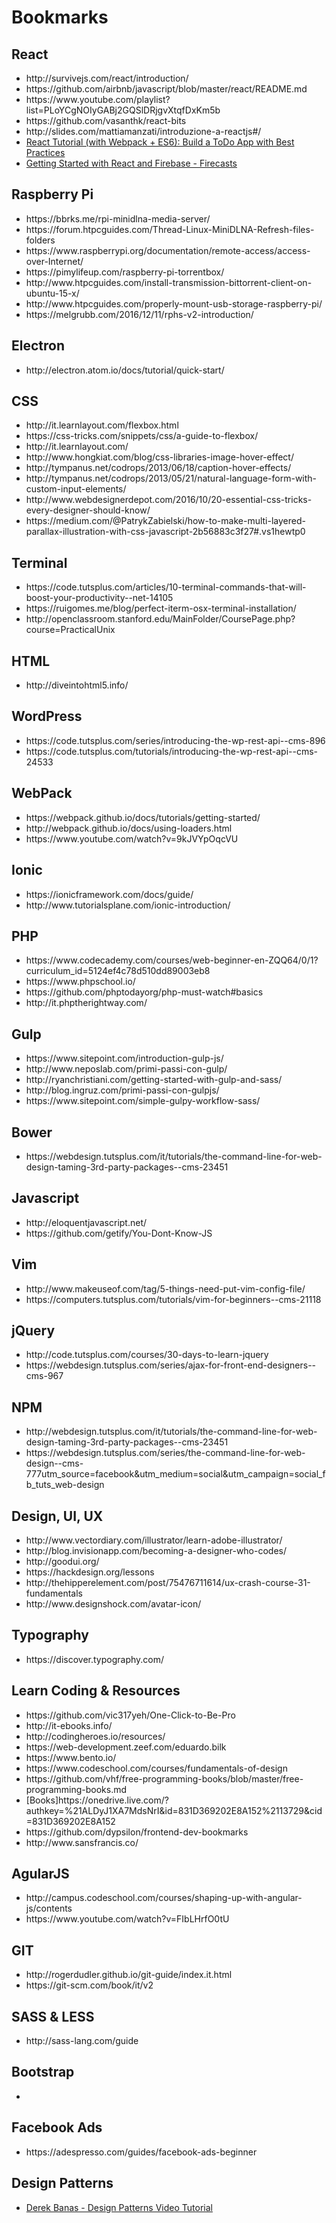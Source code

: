 # Bookmarks

<h2><b>React</b></h2>
<ul>
  <li>http://survivejs.com/react/introduction/</li>
  <li>https://github.com/airbnb/javascript/blob/master/react/README.md</li>
  <li>https://www.youtube.com/playlist?list=PLoYCgNOIyGABj2GQSlDRjgvXtqfDxKm5b</li>
  <li>https://github.com/vasanthk/react-bits</li>
  <li>http://slides.com/mattiamanzati/introduzione-a-reactjs#/</li>
  <li><a href="https://www.youtube.com/watch?v=IR6smI_YJDE">React Tutorial (with Webpack + ES6): Build a ToDo App with Best Practices</a></li>
  <li><a href="https://www.youtube.com/watch?v=mwNATxfUsgI">Getting Started with React and Firebase - Firecasts</a></li>
</ul>

<h2><b>Raspberry Pi</b></h2>
<ul>
  <li>https://bbrks.me/rpi-minidlna-media-server/</li>
  <li>https://forum.htpcguides.com/Thread-Linux-MiniDLNA-Refresh-files-folders</li>
  <li>https://www.raspberrypi.org/documentation/remote-access/access-over-Internet/</li>
  <li>https://pimylifeup.com/raspberry-pi-torrentbox/</li>
  <li>http://www.htpcguides.com/install-transmission-bittorrent-client-on-ubuntu-15-x/</li>
  <li>http://www.htpcguides.com/properly-mount-usb-storage-raspberry-pi/</li>
  <li>https://melgrubb.com/2016/12/11/rphs-v2-introduction/</li>
</ul>

<h2><b>Electron</b></h2>
<ul>
  <li>http://electron.atom.io/docs/tutorial/quick-start/</li>
</ul>

<h2><b>CSS</b></h2>
<ul>
  <li>http://it.learnlayout.com/flexbox.html</li>
  <li>https://css-tricks.com/snippets/css/a-guide-to-flexbox/</li>
  <li>http://it.learnlayout.com/</li>
  <li>http://www.hongkiat.com/blog/css-libraries-image-hover-effect/</li>
  <li>http://tympanus.net/codrops/2013/06/18/caption-hover-effects/</li>
  <li>http://tympanus.net/codrops/2013/05/21/natural-language-form-with-custom-input-elements/</li>
  <li>http://www.webdesignerdepot.com/2016/10/20-essential-css-tricks-every-designer-should-know/</li>
  <li>https://medium.com/@PatrykZabielski/how-to-make-multi-layered-parallax-illustration-with-css-javascript-2b56883c3f27#.vs1hewtp0</li>
</ul>

<h2><b>Terminal</b></h2>
<ul>
  <li>https://code.tutsplus.com/articles/10-terminal-commands-that-will-boost-your-productivity--net-14105</li>
  <li>https://ruigomes.me/blog/perfect-iterm-osx-terminal-installation/</li>
  <li>http://openclassroom.stanford.edu/MainFolder/CoursePage.php?course=PracticalUnix</li>
</ul>

<h2><b>HTML</b></h2>
<ul>
  <li>http://diveintohtml5.info/</li>
</ul>

<h2><b>WordPress</b></h2>
<ul>
  <li>https://code.tutsplus.com/series/introducing-the-wp-rest-api--cms-896</li>
  <li>https://code.tutsplus.com/tutorials/introducing-the-wp-rest-api--cms-24533</li>
</ul>

<h2><b>WebPack</b></h2>
<ul>
  <li>https://webpack.github.io/docs/tutorials/getting-started/</li>
  <li>http://webpack.github.io/docs/using-loaders.html</li>
  <li>https://www.youtube.com/watch?v=9kJVYpOqcVU</li>
</ul>

<h2><b>Ionic</b></h2>
<ul>
  <li>https://ionicframework.com/docs/guide/</li>
  <li>http://www.tutorialsplane.com/ionic-introduction/</li>
</ul>

<h2><b>PHP</b></h2>
<ul>
  <li>https://www.codecademy.com/courses/web-beginner-en-ZQQ64/0/1?curriculum_id=5124ef4c78d510dd89003eb8</li>
  <li>https://www.phpschool.io/</li>
  <li>https://github.com/phptodayorg/php-must-watch#basics</li>
  <li>http://it.phptherightway.com/</li>
</ul>

<h2><b>Gulp</b></h2>
<ul>
  <li>https://www.sitepoint.com/introduction-gulp-js/</li>
  <li>http://www.neposlab.com/primi-passi-con-gulp/</li>
  <li>http://ryanchristiani.com/getting-started-with-gulp-and-sass/</li>
  <li>http://blog.ingruz.com/primi-passi-con-gulpjs/</li>
  <li>https://www.sitepoint.com/simple-gulpy-workflow-sass/</li>
</ul>

<h2><b>Bower</b></h2>
<ul>
  <li>https://webdesign.tutsplus.com/it/tutorials/the-command-line-for-web-design-taming-3rd-party-packages--cms-23451</li>
</ul>

<h2><b>Javascript</b></h2>
<ul>
  <li>http://eloquentjavascript.net/</li>
  <li>https://github.com/getify/You-Dont-Know-JS</li>
</ul>

<h2><b>Vim</b></h2>
<ul>
  <li>http://www.makeuseof.com/tag/5-things-need-put-vim-config-file/</li>
  <li>https://computers.tutsplus.com/tutorials/vim-for-beginners--cms-21118</li>
</ul>

<h2><b>jQuery</b></h2>
<ul>
  <li>http://code.tutsplus.com/courses/30-days-to-learn-jquery</li>
  <li>https://webdesign.tutsplus.com/series/ajax-for-front-end-designers--cms-967</li>
</ul>

<h2><b>NPM</b></h2>
<ul>
  <li>http://webdesign.tutsplus.com/it/tutorials/the-command-line-for-web-design-taming-3rd-party-packages--cms-23451</li>
  <li>https://webdesign.tutsplus.com/series/the-command-line-for-web-design--cms-777utm_source=facebook&utm_medium=social&utm_campaign=social_fb_tuts_web-design</li>
</ul>

<h2><b>Design, UI, UX</b></h2>
<ul>
  <li>http://www.vectordiary.com/illustrator/learn-adobe-illustrator/</li>
  <li>http://blog.invisionapp.com/becoming-a-designer-who-codes/</li>
  <li>http://goodui.org/</li>
  <li>https://hackdesign.org/lessons</li>
  <li>http://thehipperelement.com/post/75476711614/ux-crash-course-31-fundamentals</li>
  <li>http://www.designshock.com/avatar-icon/</li>
</ul>


<h2><b>Typography</b></h2>
<ul>
  <li>https://discover.typography.com/</li>
</ul>


<h2><b>Learn Coding & Resources</b></h2>
<ul>
  <li>https://github.com/vic317yeh/One-Click-to-Be-Pro</li>
  <li>http://it-ebooks.info/</li>
  <li>http://codingheroes.io/resources/</li>
  <li>https://web-development.zeef.com/eduardo.bilk</li>
  <li>https://www.bento.io/</li>
  <li>https://www.codeschool.com/courses/fundamentals-of-design</li>
  <li>https://github.com/vhf/free-programming-books/blob/master/free-programming-books.md</li>
  <li>[Books]https://onedrive.live.com/?authkey=%21ALDyJ1XA7MdsNrI&id=831D369202E8A152%2113729&cid=831D369202E8A152</li>
  <li>https://github.com/dypsilon/frontend-dev-bookmarks</li>
  <li>http://www.sansfrancis.co/</li>
</ul>

<h2><b>AgularJS</b></h2>
<ul>
  <li>http://campus.codeschool.com/courses/shaping-up-with-angular-js/contents</li>
  <li>https://www.youtube.com/watch?v=FIbLHrfO0tU</li>
</ul>

<h2><b>GIT</b></h2>
<ul>
  <li>http://rogerdudler.github.io/git-guide/index.it.html</li>
  <li>https://git-scm.com/book/it/v2</li>
</ul>

<h2><b>SASS & LESS</b></h2>
<ul>
  <li>http://sass-lang.com/guide</li>
</ul>

<h2><b>Bootstrap</b></h2>
<ul>
  <li></li>
</ul>

<h2><b>Facebook Ads</b></h2>
<ul>
  <li>https://adespresso.com/guides/facebook-ads-beginner</li>
</ul>

<h2><b>Design Patterns</b></h2>
<ul>
  <li><a href="https://www.youtube.com/playlist?list=PLF206E906175C7E07">Derek Banas - Design Patterns Video Tutorial</a></li>
</ul>